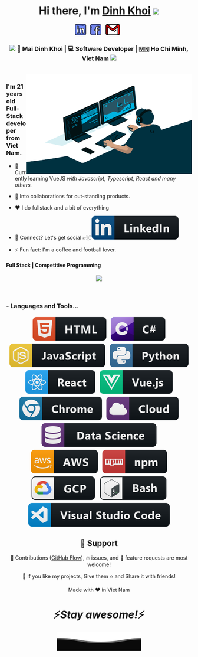 <div align="center">
   <h1>Hi there, I'm <a href="https://www.facebook.com/profile.php?id=100008664186009">Dinh Khoi</a> <img src="https://media.giphy.com/media/hvRJCLFzcasrR4ia7z/giphy.gif" width="25px"> </h1>
   


</div>

<p align='center'>
   <a href="www.linkedin.com/in/khoi-md" target="_blank"><img height="30" src="https://raw.githubusercontent.com/KhoiMaiDinh/KhoiMaiDinh/main/linkedin.png?raw=true"></a>&nbsp;&nbsp;
<a href="https://www.facebook.com/profile.php?id=100008664186009 target="_blank""><img height="30" src="https://raw.githubusercontent.com/KhoiMaiDinh/KhoiMaiDinh/main/facebook.png?raw=true"></a>&nbsp;&nbsp;
   <a href="mailto:khoimd.dev@gmail.com"><img height="30" src="https://raw.githubusercontent.com/KhoiMaiDinh/KhoiMaiDinh/main/mail.png?raw=true"></a>&nbsp;&nbsp;
 </p>

<div align="center">
<h3><img src="https://media.giphy.com/media/WUlplcMpOCEmTGBtBW/giphy.gif" width="30"> 🙎 Mai Dinh Khoi | 💻 Software Developer | 🇻🇳 Ho Chi Minh, Viet Nam <img src="https://media.giphy.com/media/WUlplcMpOCEmTGBtBW/giphy.gif" width="30"></h3>
</div>
 
<br />
<img align="right" height="270px" width="450px" alt="GIF" src="https://raw.githubusercontent.com/KhoiMaiDinh/KhoiMaiDinh/main/code.gif" />
<p align="center">
  <h3> I'm 21 years old Full-Stack developer from Viet Nam.</h3>
</p>

-   🌱 Currently learning VueJS <i>with Javascript, Typescript, React and many others.</i>

-   🤝 Into collaborations for out-standing products.

-   :heart: I do fullstack and a bit of everything 

-   💬 Connect? Let's get social 👉🏼<a href="www.linkedin.com/in/khoi-md" target="_blank"><img src="https://raw.githubusercontent.com/KhoiMaiDinh/KhoiMaiDinh/main/svg/social/linkedin.svg" ></a>

-   ⚡ Fun fact: I'm a coffee and football lover.

 <p align="center">
  <h4> Full Stack | Competitive Programming </h4>
   </p>

<!--  -->

<p align="center" >
<a href="https://github.com/anuraghazra/github-readme-stats"> 
    <img  src="https://github-readme-stats.vercel.app/api?username=KhoiMaiDinh&&show_icons=true&theme=radical&hide=stars,issues"/>
  </a>

</p>

<br />

### - Languages and Tools...

<p align="center">
  <!-- For more icons please follow  https://github.com/MikeCodesDotNET/ColoredBadges -->
  <img src="https://raw.githubusercontent.com/KhoiMaiDinh/KhoiMaiDinh/main/svg/dev/languages/html.svg" alt="html" style="vertical-align:top; margin:4px">    
  <img src="https://raw.githubusercontent.com/KhoiMaiDinh/KhoiMaiDinh/main/svg/dev/languages/csharp.svg" alt="csharp" style="vertical-align:top; margin:4px">
  <img src="https://raw.githubusercontent.com/KhoiMaiDinh/KhoiMaiDinh/main/svg/dev/languages/js.svg" alt="js" style="vertical-align:top; margin:4px">
  <img src="https://raw.githubusercontent.com/KhoiMaiDinh/KhoiMaiDinh/main/svg/dev/languages/python.svg" alt="python" style="vertical-align:top; margin:4px">
  <img src="https://raw.githubusercontent.com/KhoiMaiDinh/KhoiMaiDinh/main/svg/dev/frameworks/react.svg" alt="react" style="vertical-align:top; margin:4px">
  <img src="https://raw.githubusercontent.com/KhoiMaiDinh/KhoiMaiDinh/main/svg/dev/frameworks/vue.svg" alt="vue" style="vertical-align:top; margin:4px">
  <img src="https://raw.githubusercontent.com/KhoiMaiDinh/KhoiMaiDinh/main/svg/dev/misc/chrome.svg" alt="chrome" style="vertical-align:top; margin:4px">
  <img src="https://raw.githubusercontent.com/KhoiMaiDinh/KhoiMaiDinh/main/svg/dev/misc/cloud.svg" alt="cloud" style="vertical-align:top; margin:4px">
  <img src="https://raw.githubusercontent.com/KhoiMaiDinh/KhoiMaiDinh/main/svg/dev/misc/datascience.svg" alt="datascience" style="vertical-align:top; margin:4px">
  <img src="https://raw.githubusercontent.com/KhoiMaiDinh/KhoiMaiDinh/main/svg/dev/services/aws.svg" alt="aws" style="vertical-align:top; margin:4px">
  <img src="https://raw.githubusercontent.com/KhoiMaiDinh/KhoiMaiDinh/main/svg/dev/services/npm.svg" alt="npm" style="vertical-align:top; margin:4px">
  <img src="https://raw.githubusercontent.com/KhoiMaiDinh/KhoiMaiDinh/main/svg/dev/services/gcp.svg" alt="gcp" style="vertical-align:top; margin:4px">
  <img src="https://raw.githubusercontent.com/KhoiMaiDinh/KhoiMaiDinh/main/svg/dev/tools/bash.svg" alt="bash" style="vertical-align:top; margin:4px">
  <img src="https://raw.githubusercontent.com/KhoiMaiDinh/KhoiMaiDinh/main/svg/dev/tools/visualstudio_code.svg" alt="vscode" style="vertical-align:top; margin:4px">
</p>


<h2 align="center">🤝 Support</h2>

<p align="center">🎀 Contributions (<a href="https://guides.github.com/introduction/flow" title="GitHub flow">GitHub Flow</a>), 🔥 issues, and 🥮 feature requests are most welcome!</p>

<p align="center">💙 If you like my projects, Give them ⭐ and Share it with friends!</p>
</p>
<p align="center">Made with ❤️ in Viet Nam</p>

<h1 align='center'>⚡️<i>Stay awesome!</i>⚡️</h1>

<p align="center">
        <img src="https://raw.githubusercontent.com/KhoiMaiDinh/KhoiMaiDinh/main/svg/Bottom.svg" alt="Bottom" />
</p>

